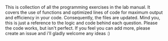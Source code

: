 This is collection of all the programming exercises in the lab manual. It covers the use of functions and optimized lines of code for maximum output and efficiency in your code. Consequently, the files are updated. Mind you, this is just a reference to the logic and code behind each question. Please the code works, but isn't perfect. If you feel you can add more, please create an issue and i'll gladly welcome any ideas :)